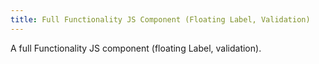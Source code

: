 ```yaml
---
title: Full Functionality JS Component (Floating Label, Validation)
---
```


A full Functionality JS component (floating Label, validation).

